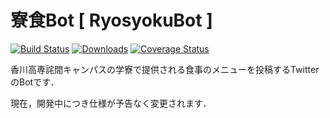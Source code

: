 # 寮食Bot [ RyosyokuBot ]

[![Build Status](http://img.shields.io/travis/tweepy/tweepy/master.svg?style=flat)](https://travis-ci.org/tweepy/tweepy)
[![Downloads](http://img.shields.io/pypi/dm/tweepy.svg?style=flat)](https://crate.io/packages/tweepy)
[![Coverage Status](https://img.shields.io/coveralls/tweepy/tweepy/master.svg?style=flat)](https://coveralls.io/r/tweepy/tweepy?branch=master)



香川高専詫間キャンパスの学寮で提供される食事のメニューを投稿するTwitterのBotです．

現在，開発中につき仕様が予告なく変更されます．

